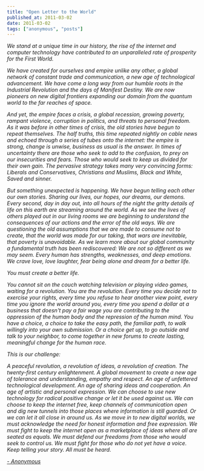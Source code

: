 ```yaml
---
title: "Open Letter to the World"
published_at: 2011-03-02
date: 2011-03-02
tags: ["anonymous", "posts"]
---
```

_We  stand at a unique time in our history, the rise of the internet and  computer technology have contributed to an unparalleled rate of  prosperity for the First World._

_We  have created for ourselves and empire unlike any other, a global  network of constant trade and communication, a new age of technological  advancement. We have come a long way from our humble roots in the  Industrial Revolution and the days of Manifest Destiny. We are now  pioneers on new digital frontiers expanding our domain from the quantum  world to the far reaches of space._

_And  yet, the empire faces a crisis, a global recession, growing poverty,  rampant violence, corruption in politics, and threats to personal  freedom. As it was before in other times of crisis, the old stories have  begun to repeat themselves. The half truths, this time repeated nightly  on cable news and echoed through a series of tubes onto the internet:  the empire is strong, change is unwise, business as usual is the answer.  In times of uncertainty there are those who seek to add to the  confusion, to prey on our insecurities and fears. Those who would seek  to keep us divided for their own gain. The pervasive strategy takes many  very convincing forms: Liberals and Conservatives, Christians and  Muslims, Black and White, Saved and sinner._

_But  something unexpected is happening. We have begun telling each other our  own stories. Sharing our lives, our hopes, our dreams, our demons.  Every second, day in day out, into all hours of the night the gritty  details of life on this earth are streaming around the world. As we see  the lives of others played out in our living rooms we are beginning to  understand the consequences of our actions and the error of the old  ways. We are questioning the old assumptions that we are made to consume  not to create, that the world was made for our taking, that wars are  inevitable, that poverty is unavoidable. As we learn more about our  global community a fundamental truth has been rediscovered: We are not  so different as we may seem. Every human has strengths, weaknesses, and  deep emotions. We crave love, love laughter, fear being alone and dream  for a better life._

_You must create a better life._

_You  cannot sit on the couch watching television or playing video games,  waiting for a revolution. You are the revolution. Every time you decide  not to exercise your rights, every time you refuse to hear another view  point, every time you ignore the world around you, every time you spend a  dollar at a business that doesn't pay a fair wage you are contributing  to the oppression of the human body and the repression of the human  mind. You have a choice, a choice to take the easy path, the familiar  path, to walk willingly into your own submission. Or a choice get up, to  go outside and talk to your neighbor, to come together in new forums to  create lasting, meaningful change for the human race._

_This is our challenge:_

_A  peaceful revolution, a revolution of ideas, a revolution of creation.  The twenty-first century enlightenment. A global movement to create a  new age of tolerance and understanding, empathy and respect. An age of  unfettered technological development. An age of sharing ideas and  cooperation. An age of artistic and personal expression. We can choose  to use new technology for radical positive change or let it be used  against us. We can choose to keep the internet free, keep channels of  communication open and dig new tunnels into those places where  information is still guarded. Or we can let it all close in around us.  As we move in to new digital worlds, we must acknowledge the need for  honest information and free expression. We must fight to keep the  internet open as a marketplace of ideas where all are seated as equals.  We must defend our freedoms from those who would seek to control us. We  must fight for those who do not yet have a voice. Keep telling your  story.  All must be heard._

[_- Anonymous_](http://www.anonnews.org/?p=press&a=item&i=619)